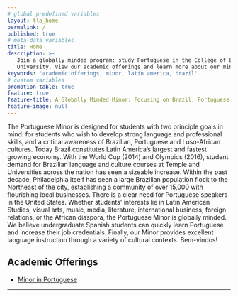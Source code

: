 ```yaml
---
# global predefined variables
layout: tla_home
permalink: /
published: true
# meta-data variables
title: Home
description: >-
   Join a globally minded program: study Portuguese in the College of Liberal Arts at Temple
   University. View our academic offerings and learn more about our minor.
keywords: 'academic offerings, minor, latin america, brazil'
# custom variables
promotion-table: true
feature: true
feature-title: A Globally Minded Minor: Focusing on Brazil, Portuguese, the Lusophone World, and increasing the credentials of Spanish speakers.
feature-image: null 
---
```

The Portuguese Minor is designed for students with two principle goals in mind: for students who wish to develop strong language and professional skills, and a critical awareness of Brazilian, Portuguese and Luso-African cultures. Today Brazil constitutes Latin America’s largest and fastest growing economy. With the World Cup (2014) and Olympics (2016), student demand for Brazilian language and culture courses at Temple and Universities across the nation has seen a sizeable increase. Within the past decade, Philadelphia itself has seen a large Brazilian population flock to the Northeast of the city, establishing a community of over 15,000 with flourishing local businesses.  There is a clear need for Portuguese speakers in the United States. Whether students' interests lie in Latin American Studies, visual arts, music, media, literature, international business, foreign relations, or the African diaspora, the Portuguese Minor is globally minded.  We believe undergraduate Spanish students can quickly learn Portuguese and increase their job credentials. Finally, our Minor provides excellent language instruction through a variety of cultural contexts. Bem-vindos!

## Academic Offerings
- [Minor in Portuguese](http://bulletin.temple.edu/undergraduate/liberal-arts/spanish-portuguese/minor-portuguese/)

___
